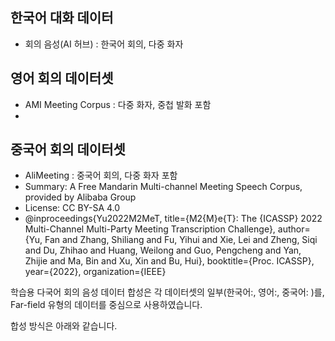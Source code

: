 ## 한국어 대화 데이터
- 회의 음성(AI 허브) : 한국어 회의, 다중 화자

## 영어 회의 데이터셋
- AMI Meeting Corpus : 다중 화자, 중첩 발화 포함
- 

## 중국어 회의 데이터셋
- AliMeeting : 중국어 회의, 다중 화자 포함
- Summary: A Free Mandarin Multi-channel Meeting Speech Corpus, provided by Alibaba Group
- License: CC BY-SA 4.0
- @inproceedings{Yu2022M2MeT,
  title={M2{M}e{T}: The {ICASSP} 2022 Multi-Channel Multi-Party Meeting Transcription Challenge},
  author={Yu, Fan and Zhang, Shiliang and Fu, Yihui and Xie, Lei and Zheng, Siqi and Du, Zhihao and Huang, Weilong and Guo, Pengcheng and Yan, Zhijie and Ma, Bin and Xu, Xin and Bu, Hui},
  booktitle={Proc. ICASSP},
  year={2022},
  organization={IEEE}


학습용 다국어 회의 음성 데이터 합성은 
각 데이터셋의 일부(한국어:, 영어:, 중국어: )를,
Far-field 유형의 데이터를 중심으로 사용하였습니다.

합성 방식은 아래와 같습니다.

